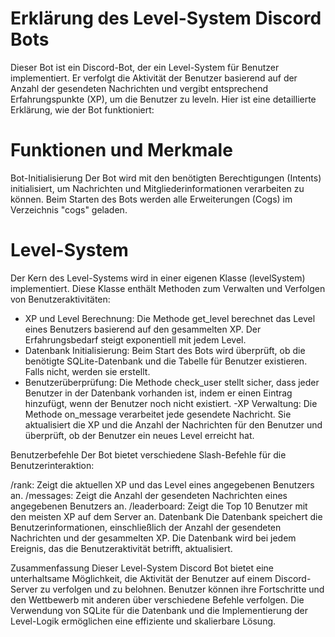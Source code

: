 # Erklärung des Level-System Discord Bots
Dieser Bot ist ein Discord-Bot, der ein Level-System für Benutzer implementiert. Er verfolgt die Aktivität der Benutzer basierend auf der Anzahl der gesendeten Nachrichten und vergibt entsprechend Erfahrungspunkte (XP), um die Benutzer zu leveln. Hier ist eine detaillierte Erklärung, wie der Bot funktioniert:

# Funktionen und Merkmale
Bot-Initialisierung
Der Bot wird mit den benötigten Berechtigungen (Intents) initialisiert, um Nachrichten und Mitgliederinformationen verarbeiten zu können. Beim Starten des Bots werden alle Erweiterungen (Cogs) im Verzeichnis "cogs" geladen.

# Level-System
Der Kern des Level-Systems wird in einer eigenen Klasse (levelSystem) implementiert. Diese Klasse enthält Methoden zum Verwalten und Verfolgen von Benutzeraktivitäten:
  - XP und Level Berechnung: Die Methode get_level berechnet das Level eines Benutzers basierend auf den gesammelten XP. Der Erfahrungsbedarf steigt exponentiell mit jedem Level.
  - Datenbank Initialisierung: Beim Start des Bots wird überprüft, ob die benötigte SQLite-Datenbank und die Tabelle für Benutzer existieren. Falls nicht, werden sie erstellt.
  - Benutzerüberprüfung: Die Methode check_user stellt sicher, dass jeder Benutzer in der Datenbank vorhanden ist, indem er einen Eintrag hinzufügt, wenn der Benutzer noch nicht existiert.
   -XP Verwaltung: Die Methode on_message verarbeitet jede gesendete Nachricht. Sie aktualisiert die XP und die Anzahl der Nachrichten für den Benutzer und überprüft, ob der Benutzer ein neues Level erreicht hat.

Benutzerbefehle
Der Bot bietet verschiedene Slash-Befehle für die Benutzerinteraktion:

/rank: Zeigt die aktuellen XP und das Level eines angegebenen Benutzers an.
/messages: Zeigt die Anzahl der gesendeten Nachrichten eines angegebenen Benutzers an.
/leaderboard: Zeigt die Top 10 Benutzer mit den meisten XP auf dem Server an.
Datenbank
Die Datenbank speichert die Benutzerinformationen, einschließlich der Anzahl der gesendeten Nachrichten und der gesammelten XP. Die Datenbank wird bei jedem Ereignis, das die Benutzeraktivität betrifft, aktualisiert.

Zusammenfassung
Dieser Level-System Discord Bot bietet eine unterhaltsame Möglichkeit, die Aktivität der Benutzer auf einem Discord-Server zu verfolgen und zu belohnen. Benutzer können ihre Fortschritte und den Wettbewerb mit anderen über verschiedene Befehle verfolgen. Die Verwendung von SQLite für die Datenbank und die Implementierung der Level-Logik ermöglichen eine effiziente und skalierbare Lösung.
